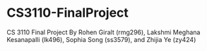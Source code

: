 # CS3110-FinalProject
CS 3110 Final Project
By Rohen Giralt (rmg296), Lakshmi Meghana Kesanapalli (lk496), Sophia Song (ss3579), and Zhijia Ye (zy424)
